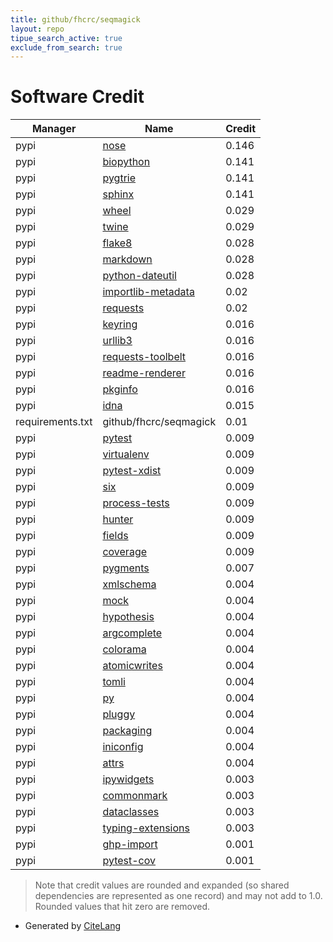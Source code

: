 ```yaml
---
title: github/fhcrc/seqmagick
layout: repo
tipue_search_active: true
exclude_from_search: true
---
```

# Software Credit

|Manager|Name|Credit|
|-------|----|------|
|pypi|[nose](http://readthedocs.org/docs/nose/)|0.146|
|pypi|[biopython](https://biopython.org/)|0.141|
|pypi|[pygtrie](https://github.com/mina86/pygtrie)|0.141|
|pypi|[sphinx](https://www.sphinx-doc.org/)|0.141|
|pypi|[wheel](https://github.com/pypa/wheel)|0.029|
|pypi|[twine](https://twine.readthedocs.io/)|0.029|
|pypi|[flake8](https://pypi.org/project/flake8)|0.028|
|pypi|[markdown](https://pypi.org/project/markdown)|0.028|
|pypi|[python-dateutil](https://pypi.org/project/python-dateutil)|0.028|
|pypi|[importlib-metadata](https://github.com/python/importlib_metadata)|0.02|
|pypi|[requests](https://pypi.org/project/requests)|0.02|
|pypi|[keyring](https://github.com/jaraco/keyring)|0.016|
|pypi|[urllib3](https://pypi.org/project/urllib3)|0.016|
|pypi|[requests-toolbelt](https://pypi.org/project/requests-toolbelt)|0.016|
|pypi|[readme-renderer](https://pypi.org/project/readme-renderer)|0.016|
|pypi|[pkginfo](https://pypi.org/project/pkginfo)|0.016|
|pypi|[idna](https://pypi.org/project/idna)|0.015|
|requirements.txt|github/fhcrc/seqmagick|0.01|
|pypi|[pytest](https://docs.pytest.org/en/latest/)|0.009|
|pypi|[virtualenv](https://pypi.org/project/virtualenv)|0.009|
|pypi|[pytest-xdist](https://pypi.org/project/pytest-xdist)|0.009|
|pypi|[six](https://pypi.org/project/six)|0.009|
|pypi|[process-tests](https://pypi.org/project/process-tests)|0.009|
|pypi|[hunter](https://pypi.org/project/hunter)|0.009|
|pypi|[fields](https://pypi.org/project/fields)|0.009|
|pypi|[coverage](https://pypi.org/project/coverage)|0.009|
|pypi|[pygments](https://pypi.org/project/pygments)|0.007|
|pypi|[xmlschema](https://pypi.org/project/xmlschema)|0.004|
|pypi|[mock](https://pypi.org/project/mock)|0.004|
|pypi|[hypothesis](https://pypi.org/project/hypothesis)|0.004|
|pypi|[argcomplete](https://pypi.org/project/argcomplete)|0.004|
|pypi|[colorama](https://pypi.org/project/colorama)|0.004|
|pypi|[atomicwrites](https://pypi.org/project/atomicwrites)|0.004|
|pypi|[tomli](https://pypi.org/project/tomli)|0.004|
|pypi|[py](https://pypi.org/project/py)|0.004|
|pypi|[pluggy](https://pypi.org/project/pluggy)|0.004|
|pypi|[packaging](https://pypi.org/project/packaging)|0.004|
|pypi|[iniconfig](https://pypi.org/project/iniconfig)|0.004|
|pypi|[attrs](https://pypi.org/project/attrs)|0.004|
|pypi|[ipywidgets](https://pypi.org/project/ipywidgets)|0.003|
|pypi|[commonmark](https://pypi.org/project/commonmark)|0.003|
|pypi|[dataclasses](https://pypi.org/project/dataclasses)|0.003|
|pypi|[typing-extensions](https://pypi.org/project/typing-extensions)|0.003|
|pypi|[ghp-import](https://github.com/c-w/ghp-import)|0.001|
|pypi|[pytest-cov](https://github.com/pytest-dev/pytest-cov)|0.001|


> Note that credit values are rounded and expanded (so shared dependencies are represented as one record) and may not add to 1.0. Rounded values that hit zero are removed.


- Generated by [CiteLang](https://github.com/vsoch/citelang)
